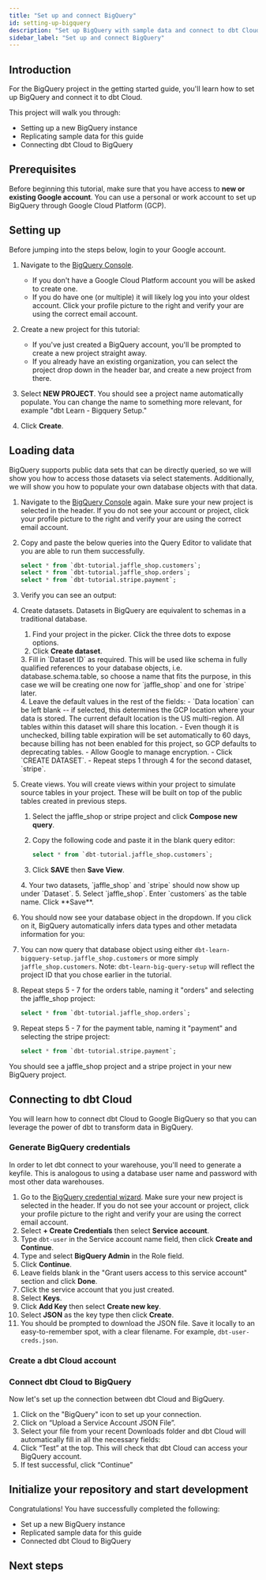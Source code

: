 ```yaml
---
title: "Set up and connect BigQuery"
id: setting-up-bigquery
description: "Set up BigQuery with sample data and connect to dbt Cloud."
sidebar_label: "Set up and connect BigQuery"
---
```


## Introduction

For the BigQuery project in the getting started guide, you'll learn how to set up BigQuery and connect it to dbt Cloud.

This project will walk you through:

- Setting up a new BigQuery instance
- Replicating sample data for this guide
- Connecting dbt Cloud to BigQuery

## Prerequisites

Before beginning this tutorial, make sure that you have access to **new or existing Google account**. You can use a personal or work account to set up BigQuery through Google Cloud Platform (GCP).

## Setting up

<WistiaVideo id="668fnsit1t" paddingTweak="62.5%" />

Before jumping into the steps below, login to your Google account.

1. Navigate to the [BigQuery Console](https://console.cloud.google.com/bigquery).
   - If you don't have a Google Cloud Platform account you will be asked to create one.
   - If you do have one (or multiple) it will likely log you into your oldest account. Click your profile picture to the right and verify your are using the correct email account.

2. Create a new project for this tutorial:
   - If you've just created a BigQuery account, you'll be prompted to create a new project straight away.
   - If you already have an existing organization, you can select the project drop down in the header bar, and create a new project from there.
   <div style={{maxWidth: '400px'}}>
    <Lightbox src="/img/bigquery/project-dropdown.png" title="Bigquery Project Dropdown" />
   </div>

3. Select **NEW PROJECT**. You should see a project name automatically populate. You can change the name to something more relevant, for example "dbt Learn - Bigquery Setup."

    <div style={{maxWidth: '400px'}}>
    <Lightbox src="/img/bigquery/new-project-creation.png" title="Bigquery New Project Creation" />
    </div>

4. Click **Create**.

## Loading data

BigQuery supports public data sets that can be directly queried, so we will show you how to access those datasets via select statements. Additionally, we will show you how to populate your own database objects with that data.

1. Navigate to the [BigQuery Console](https://console.cloud.google.com/bigquery) again. Make sure your new project is selected in the header. If you do not see your account or project, click your profile picture to the right and verify your are using the correct email account.

2. Copy and paste the below queries into the Query Editor to validate that you are able to run them successfully.

    ```sql
    select * from `dbt-tutorial.jaffle_shop.customers`;
    select * from `dbt-tutorial.jaffle_shop.orders`;
    select * from `dbt-tutorial.stripe.payment`;
    ```

3. Verify you can see an output:
    <div style={{maxWidth: '400px'}}>
    <Lightbox src="/img/bigquery/query-results.png" title="Bigquery Query Results" />
    </div>
4. Create datasets. Datasets in BigQuery are equivalent to schemas in a traditional database.

    1. Find your project in the picker. Click the three dots to expose options.
    2. Click **Create dataset**.
    <div style={{maxWidth: '400px'}}>
    <Lightbox src="/img/bigquery/create-dataset.png" title="Bigquery Create Dataset" />
    </div>
    3. Fill in `Dataset ID` as required. This will be used like schema in fully qualified references to your database objects, i.e. database.schema.table, so choose a name that fits the purpose, in this case we will be creating one now for `jaffle_shop` and one for `stripe` later.
    <div style={{maxWidth: '400px'}}>
    <Lightbox src="/img/bigquery/create-dataset-id.png" title="Bigquery Create Dataset ID" />
    </div>
    4. Leave the default values in the rest of the fields:
        - `Data location` can be left blank -- if selected, this determines the GCP location where your data is stored. The current default location is the US multi-region. All tables within this dataset will share this location.
        - Even though it is unchecked, billing table expiration will be set automatically to 60 days, because billing has not been enabled for this project, so GCP defaults to deprecating tables.
        - Allow Google to manage encryption.
        - Click `CREATE DATASET`.
        - Repeat steps 1 through 4 for the second dataset, `stripe`.

5. Create views. You will create views within your project to simulate source tables in your project. These will be built on top of the public tables created in previous steps.
    1. Select the jaffle_shop or stripe project and click **Compose new query**.

    2. Copy the following code and paste it in the blank query editor: 

        ```sql
        select * from `dbt-tutorial.jaffle_shop.customers`;
        ```

    3. Click **SAVE** then **Save View**.
    <div style={{maxWidth: '400px'}}>
    <Lightbox src="/img/bigquery/save-view.png" title="Bigquery Save View" />
    </div>
    4. Your two datasets, `jaffle_shop` and `stripe` should now show up under `Dataset`.
    5. Select `jaffle_shop`.  Enter `customers` as the table name. Click **Save**.
    <div style={{maxWidth: '400px'}}>
    <Lightbox src="/img/bigquery/save-view-table.png" title="Bigquery Save View - Table" />
    </div>
6. You should now see your database object in the dropdown. If you click on it, BigQuery automatically infers data types and other metadata information for you:
    <div style={{maxWidth: '400px'}}>
    <Lightbox src="/img/bigquery/view-created.png" title="Bigquery View Created" />
    </div>
7. You can now query that database object using either `dbt-learn-bigquery-setup.jaffle_shop.customers` or more simply `jaffle_shop.customers`.  Note: `dbt-learn-big-query-setup` will reflect the project ID that you chose earlier in the tutorial.
8. Repeat steps 5 - 7 for the orders table, naming it "orders" and selecting the jaffle_shop project:

    ```sql
    select * from `dbt-tutorial.jaffle_shop.orders`;
    ```

9. Repeat steps 5 - 7 for the payment table, naming it "payment" and selecting the stripe project:

    ```sql
    select * from `dbt-tutorial.stripe.payment`;
    ```

You should see a jaffle_shop project and a stripe project in your new BigQuery project.
## Connecting to dbt Cloud

You will learn how to connect dbt Cloud to Google BigQuery so that you can leverage the power of dbt to transform data in BigQuery.

### Generate BigQuery credentials

<WistiaVideo id="o9a2bawwl6" paddingTweak="62.5%" />

In order to let dbt connect to your warehouse, you'll need to generate a keyfile. This is analogous to using a database user name and password with most other data warehouses.

1. Go to the [BigQuery credential wizard](https://console.cloud.google.com/apis/credentials/wizard). Make sure your new project is selected in the header. If you do not see your account or project, click your profile picture to the right and verify your are using the correct email account.
2. Select **+ Create Credentials** then select **Service account**.
3. Type `dbt-user` in the Service account name field, then click **Create and Continue**.
4. Type and select **BigQuery Admin** in the Role field.
5. Click **Continue**.
6. Leave fields blank in the "Grant users access to this service account" section and click **Done**.
7. Click the service account that you just created.
8. Select **Keys**.
9. Click **Add Key** then select **Create new key**.
10. Select **JSON** as the key type then click **Create**.  
11. You should be prompted to download the JSON file. Save it locally to an easy-to-remember spot, with a clear filename. For example, `dbt-user-creds.json`.

### Create a dbt Cloud account

<WistiaVideo id="vrytipyvl4" paddingTweak="62.5%" />

<Snippet src="tutorial-create-new-dbt-cloud-account" />

### Connect dbt Cloud to BigQuery

Now let's set up the connection between dbt Cloud and BigQuery.

1. Click on the "BigQuery" icon to set up your connection.
2. Click on “Upload a Service Account JSON File”.
3. Select your file from your recent Downloads folder and dbt Cloud will automatically fill in all the necessary fields:
4. Click “Test” at the top. This will check that dbt Cloud can access your BigQuery account.
5. If test successful, click “Continue”

## Initialize your repository and start development

<WistiaVideo id="x3vd9bowj0" paddingTweak="62.5%" />

<Snippet src="tutorial-managed-repo-and-initiate-project" />

Congratulations! You have successfully completed the following:

- Set up a new BigQuery instance
- Replicated sample data for this guide
- Connected dbt Cloud to BigQuery

## Next steps

<Snippet src="tutorial-next-steps-setting-up" />

